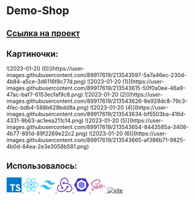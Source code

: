 <h1>Demo-Shop</h1>

<h2>
  <a href="https://demo-shop-one.vercel.app/" target="_blank"
    >Ссылка на проект</a
  >
</h2>

<h2>Картиночки:</h2>
![2023-01-20 (0)](https://user-images.githubusercontent.com/89917619/213543597-5a7a46ec-230d-4b84-a5ce-3d6116f8c77d.png)
![2023-01-20 (1)](https://user-images.githubusercontent.com/89917619/213543615-50f0a0ee-46a9-47ac-baf7-6153ecfaf9c8.png)
![2023-01-20 (2)](https://user-images.githubusercontent.com/89917619/213543626-8e928dc8-79c3-4fec-bdb4-588b629bdd8a.png)
![2023-01-20 (4)](https://user-images.githubusercontent.com/89917619/213543634-bf5503ba-416d-4331-9b63-ac1eea211c14.png)
![2023-01-20 (5)](https://user-images.githubusercontent.com/89917619/213543654-8443585a-3408-4b77-891d-89f2269e22c2.png)
![2023-01-20 (6)](https://user-images.githubusercontent.com/89917619/213543665-af396b71-9825-4b0d-84ea-2e3e3058b581.png)



<h2>Использовалось:</h2>
<a href="https://www.typescriptlang.org/">
  <img
    src="https://raw.githubusercontent.com/devicons/devicon/1119b9f84c0290e0f0b38982099a2bd027a48bf1/icons/typescript/typescript-original.svg"
    width="40"
    height="40"
    alt="TypeScript"
  />
</a>
<a href="https://reactjs.org/">
  <img
    src="https://raw.githubusercontent.com/devicons/devicon/1119b9f84c0290e0f0b38982099a2bd027a48bf1/icons/react/react-original.svg"
    width="40"
    height="40"
    alt="React"
  />
</a>
<a href="https://tailwindcss.com/">
  <img
    src="https://raw.githubusercontent.com/devicons/devicon/1119b9f84c0290e0f0b38982099a2bd027a48bf1/icons/tailwindcss/tailwindcss-plain.svg"
    width="40"
    height="40"
    alt="TailwindCSS"
  />
</a>
<a href="https://redux.js.org/">
  <img
    src="https://raw.githubusercontent.com/devicons/devicon/1119b9f84c0290e0f0b38982099a2bd027a48bf1/icons/redux/redux-original.svg"
    width="40"
    height="40"
    alt="Redux"
  />
</a>
<a href="https://eslint.org/">
  <img
    src="https://raw.githubusercontent.com/devicons/devicon/1119b9f84c0290e0f0b38982099a2bd027a48bf1/icons/eslint/eslint-original.svg"
    width="40"
    height="40"
    alt="Eslint"
  />
</a>
<a href="https://sass-lang.com/">
  <img
    src="https://raw.githubusercontent.com/devicons/devicon/1119b9f84c0290e0f0b38982099a2bd027a48bf1/icons/sass/sass-original.svg"
    width="40"
    height="40"
    alt="SASS"
  />
</a>
<a href="https://vitejs.dev/">
  <img src="https://vitejs.dev/logo.svg" width="40" height="40" alt="vite" />
</a>
